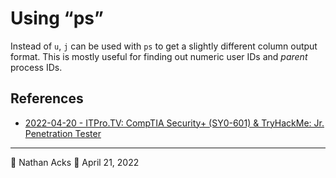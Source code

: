 # Using “ps”

Instead of `u`, `j` can be used with `ps` to get a slightly different column output format. This is mostly useful for finding out numeric user IDs and *parent* process IDs.

## References

* [2022-04-20 - ITPro.TV: CompTIA Security+ (SY0-601) & TryHackMe: Jr. Penetration Tester](../log/2022-04-20-itprotv-comptia-security-plus-and-tryhackme-jr-penetration-tester.md)

- - - -

<span aria-hidden="true">👤</span> Nathan Acks
<span aria-hidden="true">📅</span> April 21, 2022
